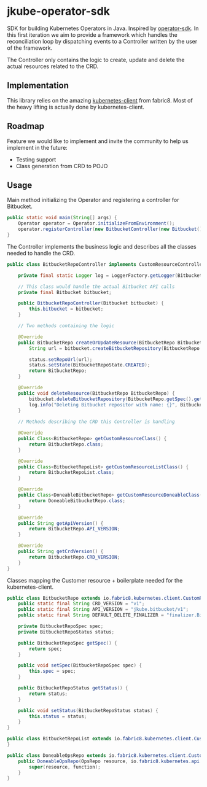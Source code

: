 # jkube-operator-sdk

SDK for building Kubernetes Operators in Java. Inspired by [operator-sdk](https://github.com/operator-framework/operator-sdk).
In this first iteration we aim to provide a framework which handles the reconciliation loop by dispatching events to
a Controller written by the user of the framework.

The Controller only contains the logic to create, update and delete the actual resources related to the CRD.

## Implementation

This library relies on the amazing [kubernetes-client]() from fabric8. Most of the heavy lifting is actually done by
kubernetes-client.

## Roadmap

Feature we would like to implement and invite the community to help us implement in the future:
* Testing support
* Class generation from CRD to POJO

## Usage

Main method initializing the Operator and registering a controller for Bitbucket.

```java
public static void main(String[] args) {
    Operator operator = Operator.initializeFromEnvironment();
    operator.registerController(new BitbucketController(new Bitbucket()));
}
```

The Controller implements the business logic and describes all the classes needed to handle the CRD.

```java
public class BitbucketRepoController implements CustomResourceController<BitbucketRepo, BitbucketRepoList, DoneableBitbucketRepo> {

    private final static Logger log = LoggerFactory.getLogger(BitbucketRepoService.class);

    // This class would handle the actual Bitbucket API calls
    private final Bitbucket bitbucket;

    public BitbucketRepoController(Bitbucket bitbucket) {
        this.bitbucket = bitbucket;
    }

    // Two methods containing the logic

    @Override
    public BitbucketRepo createOrUpdateResource(BitbucketRepo BitbucketRepo) {
        String url = bitbucket.createBitbucketRepository(BitbucketRepo.getSpec().getTeam(), BitbucketRepo.getSpec().getEnvironment());

        status.setRepoUrl(url);
        status.setState(BitbucketRepoState.CREATED);
        return BitbucketRepo;
    }

    @Override
    public void deleteResource(BitbucketRepo BitbucketRepo) {
        bitbucket.deleteBitbucketRepository(BitbucketRepo.getSpec().getTeam(), BitbucketRepo.getSpec().getEnvironment());
        log.info("Deleting Bitbucket repositor with name: {}", BitbucketRepo.getSpec().getTeam());
    }
    
    // Methods describing the CRD this Controller is handling

    @Override
    public Class<BitbucketRepo> getCustomResourceClass() {
        return BitbucketRepo.class;
    }

    @Override
    public Class<BitbucketRepoList> getCustomResourceListClass() {
        return BitbucketRepoList.class;
    }

    @Override
    public Class<DoneableBitbucketRepo> getCustomResourceDoneableClass() {
        return DoneableBitbucketRepo.class;
    }

    @Override
    public String getApiVersion() {
        return BitbucketRepo.API_VERSION;
    }

    @Override
    public String getCrdVersion() {
        return BitbucketRepo.CRD_VERSION;
    }
}

```

Classes mapping the Customer resource + boilerplate needed for the kubernetes-client.

```java
public class BitbucketRepo extends io.fabric8.kubernetes.client.CustomResource {
    public static final String CRD_VERSION = "v1";
    public static final String API_VERSION = "jkube.bitbucket/v1";
    public static final String DEFAULT_DELETE_FINALIZER = "finalizer.BitbucketRepo.jkube.bitbucket";

    private BitbucketRepoSpec spec;
    private BitbucketRepoStatus status;

    public BitbucketRepoSpec getSpec() {
        return spec;
    }

    public void setSpec(BitbucketRepoSpec spec) {
        this.spec = spec;
    }

    public BitbucketRepoStatus getStatus() {
        return status;
    }

    public void setStatus(BitbucketRepoStatus status) {
        this.status = status;
    }
}

public class BitbucketRepoList extends io.fabric8.kubernetes.client.CustomResourceList<BitbucketRepo> {
}

public class DoneableOpsRepo extends io.fabric8.kubernetes.client.CustomResourceDoneable<BitbucketRepo> {
    public DoneableOpsRepo(OpsRepo resource, io.fabric8.kubernetes.api.builder.Function function) {
        super(resource, function);
    }
}
```
